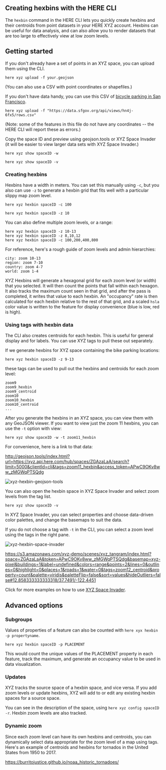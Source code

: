 ## Creating hexbins with the HERE CLI

The `hexbin` command in the HERE CLI lets you quickly create hexbins and their centroids from point datasets in your HERE XYZ account. Hexbins can be useful for data analysis, and can also allow you to render datasets that are too large to effectively view at low zoom levels.

## Getting started

If you don't already have a set of points in an XYZ space, you can upload them using the CLI.

	here xyz upload -f your.geojson
	
(You can also use a CSV with point coordinates or shapefiles.) 

If you don't have data handy, you can use this CSV of [bicycle parking in San Francisco](https://data.sfgov.org/Transportation/Bicycle-Parking/hn4j-6fx5). 

	here xyz upload -f "https://data.sfgov.org/api/views/hn4j-6fx5/rows.csv"
	
(Note: some of the features in this file do not have any coordinates -- the HERE CLI will report these as errors.)
	
Copy the space ID and preview using geojson.tools or XYZ Space Invader (it will be easier to view larger data sets with XYZ Space Invader.)

	here xyz show spaceID -w 
	
	here xyz show spaceID -v 

### Creating hexbins

Hexbins have a width in meters. You can set this manually using `-c`, but you also can use `-z` to generate a hexbin grid that fits well with a particular slippy map zoom level.

	here xyz hexbin spaceID -c 100
	
	here xyz hexbin spaceID -z 10
	
You can also define multiple zoom levels, or a range:

	here xyz hexbin spaceID -z 10-13
	here xyz hexbin spaceID -z 8,10,12
	here xyz hexbin spaceID -c 100,200,400,800
	
For reference, here's a rough guide of zoom levels and admin hierarchies:

	city: zoom 10-13
	region: zoom 7-10
	country: zoom 4-7
	world: zoom 1-4

XYZ Hexbins will generate a hexagonal grid for each zoom level (or width) that you selected. It will then count the points that fall within each hexagon. It also tracks the maximum count seen in that grid, and after the pass is completed, it writes that value to each hexbin. An "occupancy" rate is then calculated for each hexbin relative to the rest of that grid, and a scaled `hsla` color value is written to the feature for display convenience (blue is low, red is high).

### Using tags with hexbin data

The CLI also creates centroids for each hexbin. This is useful for general display and for labels. You can use XYZ tags to pull these out separately.

If we generate hexbins for XYZ space containing the bike parking locations:

	here xyz hexbin spaceID -z 9-13
	
these tags can be used to pull out the hexbins and centroids for each zoom level:

	zoom9
	zoom9_hexbin
	zoom9_centroid
	zoom10
	zoom10_hexbin
	zoom10_centroid
	...

After you generate the hexbins in an XYZ space, you can view them with any GeoJSON viewer. If you want to view just the zoom 11 hexbins, you can use the `-t` option with view:

	here xyz show spaceID -w -t zoom11_hexbin
	
For convenience, here is a link to that data:

http://geojson.tools/index.html?url=https://xyz.api.here.com/hub/spaces/ZGAzaLaA/search?limit=5000&clientId=cli&tags=zoom11_hexbin&access_token=APwC9OKv8ww_zMGWqPTSQdg

![xyz-hexbin-geojson-tools](https://github.com/heremaps/xyz-documentation/blob/master/docs/assets/images/xyz-hexbin-geojson-tools.png)

You can also open the hexbin space in XYZ Space Invader and select zoom levels from the tag list.

	here xyz show spaceID -v 
	
In XYZ Space Invader, you can select properties and choose data-driven color palettes, and change the basemaps to suit the data.
	
If you do not choose a tag with `-t` in the CLI, you can select a zoom level using the tags in the right pane.


![xyz-hexbin-space-invader](https://github.com/heremaps/xyz-documentation/blob/master/docs/assets/images/xyz-hexbin-space-invader.png)

https://s3.amazonaws.com/xyz-demo/scenes/xyz_tangram/index.html?space=ZGAzaLaA&token=APwC9OKv8ww_zMGWqPTSQdg&basemap=xyz-pixel&buildings=1&label=undefined&colors=range&points=2&lines=0&outlines=0&highlight=0&places=1&roads=1&water=0&tags=zoom12_centroid&property=count&palette=viridis&paletteFlip=false&sort=values&hideOutliers=false#12.858333333333318/37.7491/-122.4451

Click for more examples on how to use [XYZ Space Invader](https://github.com/heremaps/xyz-documentation/blob/master/docs/space-invader/tutorial.md).

## Advanced options

### Subgroups

Values of properties of a feature can also be counted with `here xyx hexbin -p propertyname`. 

	here xyz hexbin spaceID -p PLACEMENT
	
This would count the unique values of the PLACEMENT property in each feature, track the maximum, and generate an occupancy value to be used in data visualization.

### Updates

XYZ tracks the source space of a hexbin space, and vice versa. If you add zoom levels or update hexbins, XYZ will add to or edit any existing hexbin spaces for a source space.

You can see in the description of the space, using `here xyz config spaceID -r`. Hexbin zoom levels are also tracked.

### Dynamic zoom

Since each zoom level can have its own hexbins and centroids, you can dynamically select data appropriate for the zoom level of a map using tags. Here's an example of centroids and hexbins for tornados in the United States from 1950 to 2017.

https://burritojustice.github.io/noaa_historic_tornadoes/

	

